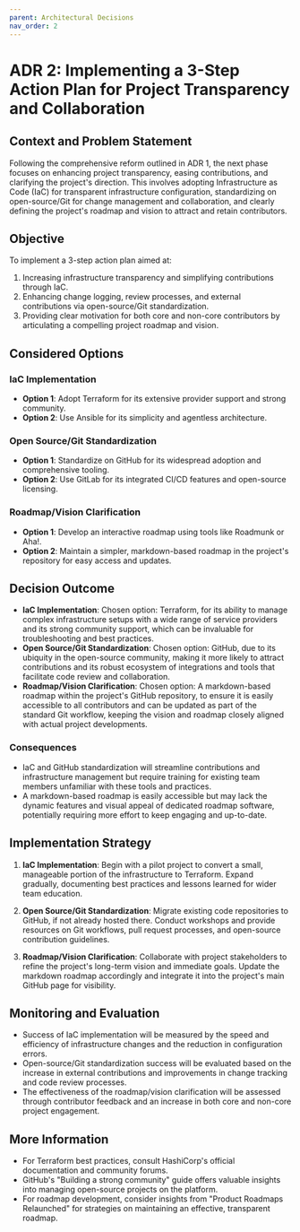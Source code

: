 ```yaml
---
parent: Architectural Decisions
nav_order: 2
---
```


# ADR 2: Implementing a 3-Step Action Plan for Project Transparency and Collaboration

## Context and Problem Statement

Following the comprehensive reform outlined in ADR 1, the next phase focuses on enhancing project transparency, easing contributions, and clarifying the project's direction. This involves adopting Infrastructure as Code (IaC) for transparent infrastructure configuration, standardizing on open-source/Git for change management and collaboration, and clearly defining the project's roadmap and vision to attract and retain contributors.

## Objective

To implement a 3-step action plan aimed at:
1. Increasing infrastructure transparency and simplifying contributions through IaC.
2. Enhancing change logging, review processes, and external contributions via open-source/Git standardization.
3. Providing clear motivation for both core and non-core contributors by articulating a compelling project roadmap and vision.

## Considered Options

### IaC Implementation
- **Option 1**: Adopt Terraform for its extensive provider support and strong community.
- **Option 2**: Use Ansible for its simplicity and agentless architecture.

### Open Source/Git Standardization
- **Option 1**: Standardize on GitHub for its widespread adoption and comprehensive tooling.
- **Option 2**: Use GitLab for its integrated CI/CD features and open-source licensing.

### Roadmap/Vision Clarification
- **Option 1**: Develop an interactive roadmap using tools like Roadmunk or Aha!.
- **Option 2**: Maintain a simpler, markdown-based roadmap in the project's repository for easy access and updates.

## Decision Outcome

- **IaC Implementation**: Chosen option: Terraform, for its ability to manage complex infrastructure setups with a wide range of service providers and its strong community support, which can be invaluable for troubleshooting and best practices.
- **Open Source/Git Standardization**: Chosen option: GitHub, due to its ubiquity in the open-source community, making it more likely to attract contributions and its robust ecosystem of integrations and tools that facilitate code review and collaboration.
- **Roadmap/Vision Clarification**: Chosen option: A markdown-based roadmap within the project's GitHub repository, to ensure it is easily accessible to all contributors and can be updated as part of the standard Git workflow, keeping the vision and roadmap closely aligned with actual project developments.

### Consequences

- IaC and GitHub standardization will streamline contributions and infrastructure management but require training for existing team members unfamiliar with these tools and practices.
- A markdown-based roadmap is easily accessible but may lack the dynamic features and visual appeal of dedicated roadmap software, potentially requiring more effort to keep engaging and up-to-date.

## Implementation Strategy

1. **IaC Implementation**: Begin with a pilot project to convert a small, manageable portion of the infrastructure to Terraform. Expand gradually, documenting best practices and lessons learned for wider team education.
   
2. **Open Source/Git Standardization**: Migrate existing code repositories to GitHub, if not already hosted there. Conduct workshops and provide resources on Git workflows, pull request processes, and open-source contribution guidelines.

3. **Roadmap/Vision Clarification**: Collaborate with project stakeholders to refine the project's long-term vision and immediate goals. Update the markdown roadmap accordingly and integrate it into the project's main GitHub page for visibility.

## Monitoring and Evaluation

- Success of IaC implementation will be measured by the speed and efficiency of infrastructure changes and the reduction in configuration errors.
- Open-source/Git standardization success will be evaluated based on the increase in external contributions and improvements in change tracking and code review processes.
- The effectiveness of the roadmap/vision clarification will be assessed through contributor feedback and an increase in both core and non-core project engagement.

## More Information

- For Terraform best practices, consult HashiCorp's official documentation and community forums.
- GitHub's "Building a strong community" guide offers valuable insights into managing open-source projects on the platform.
- For roadmap development, consider insights from "Product Roadmaps Relaunched" for strategies on maintaining an effective, transparent roadmap.

